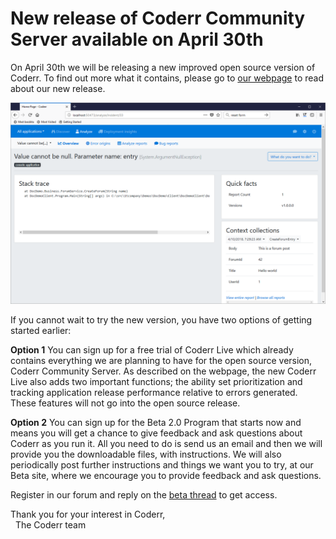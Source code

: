 New release of Coderr Community Server available on April 30th
================

On April 30th we will be releasing a new improved open source version of Coderr. To find out more what it contains, please go to [our webpage](https://coderr.io/v2/) to read  about our new release.

![](screens/analyze-incident.png)

If you cannot wait to try the new version, you have two options of getting started earlier: 

**Option 1** You can sign up for a free trial of Coderr Live which already contains everything we are planning to have for the open source version, Coderr Community Server. As described on the webpage, the new Coderr Live also adds two important functions; the ability set prioritization and tracking application release performance relative to errors generated. These features will not go into the open source release.

**Option 2** You can sign up for the Beta 2.0 Program that starts now and means you will get a chance to give feedback and ask questions about Coderr as you run it. All you need to do is send us an email and then we will provide you the downloadable files, with instructions. We will also periodically post further instructions and things we want you to try, at our Beta site, where we encourage you to provide feedback and ask questions. 

Register in our forum and reply on the [beta thread](https://discuss.coderr.io/t/beta-access-applications/44) to get access.

Thank you for your interest in Coderr,<br>
  &nbsp;&nbsp;The Coderr team
